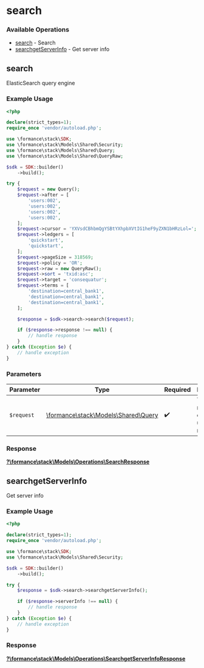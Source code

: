 # search

### Available Operations

* [search](#search) - Search
* [searchgetServerInfo](#searchgetserverinfo) - Get server info

## search

ElasticSearch query engine

### Example Usage

```php
<?php

declare(strict_types=1);
require_once 'vendor/autoload.php';

use \formance\stack\SDK;
use \formance\stack\Models\Shared\Security;
use \formance\stack\Models\Shared\Query;
use \formance\stack\Models\Shared\QueryRaw;

$sdk = SDK::builder()
    ->build();

try {
    $request = new Query();
    $request->after = [
        'users:002',
        'users:002',
        'users:002',
        'users:002',
    ];
    $request->cursor = 'YXVsdCBhbmQgYSBtYXhpbXVtIG1heF9yZXN1bHRzLol=';
    $request->ledgers = [
        'quickstart',
        'quickstart',
    ];
    $request->pageSize = 318569;
    $request->policy = 'OR';
    $request->raw = new QueryRaw();
    $request->sort = 'txid:asc';
    $request->target = 'consequatur';
    $request->terms = [
        'destination=central_bank1',
        'destination=central_bank1',
        'destination=central_bank1',
    ];

    $response = $sdk->search->search($request);

    if ($response->response !== null) {
        // handle response
    }
} catch (Exception $e) {
    // handle exception
}
```

### Parameters

| Parameter                                                           | Type                                                                | Required                                                            | Description                                                         |
| ------------------------------------------------------------------- | ------------------------------------------------------------------- | ------------------------------------------------------------------- | ------------------------------------------------------------------- |
| `$request`                                                          | [\formance\stack\Models\Shared\Query](../../models/shared/Query.md) | :heavy_check_mark:                                                  | The request object to use for the request.                          |


### Response

**[?\formance\stack\Models\Operations\SearchResponse](../../models/operations/SearchResponse.md)**


## searchgetServerInfo

Get server info

### Example Usage

```php
<?php

declare(strict_types=1);
require_once 'vendor/autoload.php';

use \formance\stack\SDK;
use \formance\stack\Models\Shared\Security;

$sdk = SDK::builder()
    ->build();

try {
    $response = $sdk->search->searchgetServerInfo();

    if ($response->serverInfo !== null) {
        // handle response
    }
} catch (Exception $e) {
    // handle exception
}
```


### Response

**[?\formance\stack\Models\Operations\SearchgetServerInfoResponse](../../models/operations/SearchgetServerInfoResponse.md)**

